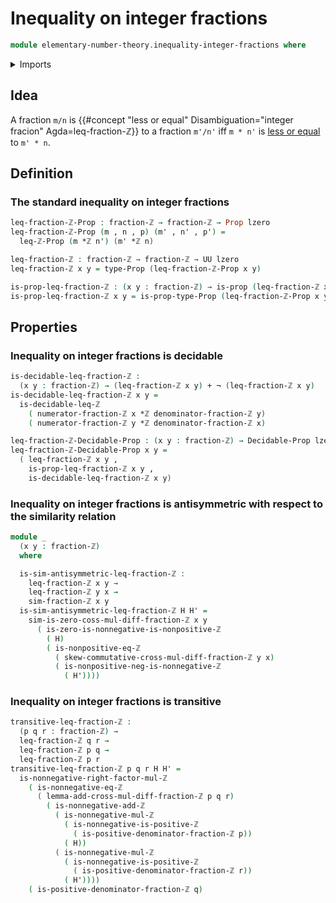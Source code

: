 # Inequality on integer fractions

```agda
module elementary-number-theory.inequality-integer-fractions where
```

<details><summary>Imports</summary>

```agda
open import elementary-number-theory.addition-integers
open import elementary-number-theory.addition-positive-and-negative-integers
open import elementary-number-theory.cross-multiplication-difference-integer-fractions
open import elementary-number-theory.difference-integers
open import elementary-number-theory.inequality-integers
open import elementary-number-theory.integer-fractions
open import elementary-number-theory.integers
open import elementary-number-theory.multiplication-integers
open import elementary-number-theory.multiplication-positive-and-negative-integers
open import elementary-number-theory.nonnegative-integers
open import elementary-number-theory.nonpositive-integers
open import elementary-number-theory.positive-and-negative-integers
open import elementary-number-theory.positive-integers
open import elementary-number-theory.strict-inequality-integers

open import foundation.action-on-identifications-functions
open import foundation.cartesian-product-types
open import foundation.coproduct-types
open import foundation.decidable-propositions
open import foundation.dependent-pair-types
open import foundation.function-types
open import foundation.identity-types
open import foundation.negation
open import foundation.propositions
open import foundation.transport-along-identifications
open import foundation.universe-levels
```

</details>

## Idea

A fraction `m/n` is
{{#concept "less or equal" Disambiguation="integer fracion" Agda=leq-fraction-ℤ}}
to a fraction `m'/n'` iff `m * n'` is
[less or equal](elementary-number-theory.inequality-integers.md) to `m' * n`.

## Definition

### The standard inequality on integer fractions

```agda
leq-fraction-ℤ-Prop : fraction-ℤ → fraction-ℤ → Prop lzero
leq-fraction-ℤ-Prop (m , n , p) (m' , n' , p') =
  leq-ℤ-Prop (m *ℤ n') (m' *ℤ n)

leq-fraction-ℤ : fraction-ℤ → fraction-ℤ → UU lzero
leq-fraction-ℤ x y = type-Prop (leq-fraction-ℤ-Prop x y)

is-prop-leq-fraction-ℤ : (x y : fraction-ℤ) → is-prop (leq-fraction-ℤ x y)
is-prop-leq-fraction-ℤ x y = is-prop-type-Prop (leq-fraction-ℤ-Prop x y)
```

## Properties

### Inequality on integer fractions is decidable

```agda
is-decidable-leq-fraction-ℤ :
  (x y : fraction-ℤ) → (leq-fraction-ℤ x y) + ¬ (leq-fraction-ℤ x y)
is-decidable-leq-fraction-ℤ x y =
  is-decidable-leq-ℤ
    ( numerator-fraction-ℤ x *ℤ denominator-fraction-ℤ y)
    ( numerator-fraction-ℤ y *ℤ denominator-fraction-ℤ x)

leq-fraction-ℤ-Decidable-Prop : (x y : fraction-ℤ) → Decidable-Prop lzero
leq-fraction-ℤ-Decidable-Prop x y =
  ( leq-fraction-ℤ x y ,
    is-prop-leq-fraction-ℤ x y ,
    is-decidable-leq-fraction-ℤ x y)
```

### Inequality on integer fractions is antisymmetric with respect to the similarity relation

```agda
module _
  (x y : fraction-ℤ)
  where

  is-sim-antisymmetric-leq-fraction-ℤ :
    leq-fraction-ℤ x y →
    leq-fraction-ℤ y x →
    sim-fraction-ℤ x y
  is-sim-antisymmetric-leq-fraction-ℤ H H' =
    sim-is-zero-coss-mul-diff-fraction-ℤ x y
      ( is-zero-is-nonnegative-is-nonpositive-ℤ
        ( H)
        ( is-nonpositive-eq-ℤ
          ( skew-commutative-cross-mul-diff-fraction-ℤ y x)
          ( is-nonpositive-neg-is-nonnegative-ℤ
            ( H'))))
```

### Inequality on integer fractions is transitive

```agda
transitive-leq-fraction-ℤ :
  (p q r : fraction-ℤ) →
  leq-fraction-ℤ q r →
  leq-fraction-ℤ p q →
  leq-fraction-ℤ p r
transitive-leq-fraction-ℤ p q r H H' =
  is-nonnegative-right-factor-mul-ℤ
    ( is-nonnegative-eq-ℤ
      ( lemma-add-cross-mul-diff-fraction-ℤ p q r)
        ( is-nonnegative-add-ℤ
          ( is-nonnegative-mul-ℤ
            ( is-nonnegative-is-positive-ℤ
              ( is-positive-denominator-fraction-ℤ p))
            ( H))
          ( is-nonnegative-mul-ℤ
            ( is-nonnegative-is-positive-ℤ
              ( is-positive-denominator-fraction-ℤ r))
            ( H'))))
    ( is-positive-denominator-fraction-ℤ q)
```
